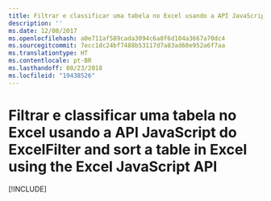 ```yaml
---
title: Filtrar e classificar uma tabela no Excel usando a API JavaScript do Excel
description: ''
ms.date: 12/08/2017
ms.openlocfilehash: a0e711af589cada3094c6a8f6d104a3667a70dc4
ms.sourcegitcommit: 7ecc1dc24bf7488b53117d7a83ad60e952a6f7aa
ms.translationtype: HT
ms.contentlocale: pt-BR
ms.lasthandoff: 08/23/2018
ms.locfileid: "19438526"
---
```

# <a name="filter-and-sort-a-table-in-excel-using-the-excel-javascript-api"></a><span data-ttu-id="2fc8d-102">Filtrar e classificar uma tabela no Excel usando a API JavaScript do Excel</span><span class="sxs-lookup"><span data-stu-id="2fc8d-102">Filter and sort a table in Excel using the Excel JavaScript API</span></span>

[!INCLUDE[](../includes/excel-tutorial-filter-and-sort-table.md)]